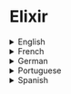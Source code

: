 # Elixir

<details>
  <summary>English</summary>
  
  ### Materials
- [Elixir Introduction](https://elixir-lang.org/getting-started/introduction.html)
- [Wikipedia](https://en.wikipedia.org/wiki/Elixir_(programming_language))
- [Elixir Programming](https://mlsdev.com/blog/elixir-programming-facts-to-know-for-better-app-development)
- [Elixir Forum](https://elixirforum.com/)
- [Elixir: A Big-Picture Programming Language](https://medium.freecodecamp.org/elixir-a-big-picture-programming-language-755dcef2fa6a)
- [My intro to Elixir](https://medium.freecodecamp.org/my-intro-to-elixir-how-learning-another-programming-language-can-make-you-a-better-developer-d967e568191c)
- [Reddit Community](https://www.reddit.com/r/elixir/)
- [Learn Elixir](https://github.com/dwyl/learn-elixir)
- [Tutorialspoint](https://www.tutorialspoint.com/elixir/)
- [Elixir School](https://elixirschool.com/en/)
- [Eduonix Tutorial](https://blog.eduonix.com/software-development/elixir-programming-language-basic-rules-syntax/)
- [Elixir Examples](https://elixir-examples.github.io/)
- [Elixir-koans](http://elixirkoans.io/)
- [Learn X in Y Minutes](https://learnxinyminutes.com/docs/elixir/)
- [Joy of Elixir](https://joyofelixir.com/toc.html)
- [Elixir for Rubyists](https://thoughtbot.com/blog/elixir-for-rubyists)
- [Railway Oriented Programming in Elixir](https://hexdocs.pm/rop/readme.html)
- [Programming Elixir](https://doc.lagout.org/programmation/Functional%20Programming/Programming%20Elixir_%20Functional%2C%20Concurrent%2C%20Pragmatic%2C%20Fun%20%5BThomas%202014-10-19%5D.pdf)
- [Alchemist Camp episodes](https://alchemist.camp/episodes)
- [Elixir With José Valim](https://howistart.org/posts/elixir/1/)
- [Introducing Elixir](http://gotocon.com/dl/goto-chicago-2014/slides/DaveThomas_ElixirThePowerOfErlangTheJoyOfRuby.pdf)
- [Elixir Functional Programming](https://people.kth.se/~johanmon/courses/id1019/seminars/lambda/lambda.pdf)
- [Elixir Cheatsheet](https://devhints.io/elixir)
- [Awesome Elixir](https://github.com/h4cc/awesome-elixir)
- [Meta-programming in Elixir](https://elixir-lang.readthedocs.io/en/latest/meta/)
- [Why Elixir Matters](https://www.youtube.com/watch?v=cWAHpvkh8Vs)
- [Elixir in One Video](https://www.youtube.com/watch?v=pBNOavRoNL0)
- [Elixir Video Series](https://www.youtube.com/watch?v=R8CeZazrDHo&amp;list=PLJbE2Yu2zumAgKjSPyFtvYjP5LqgzafQq)
- [Elixir](https://github.com/ohashijr/elixir)
</details>

<details>
  <summary>French</summary>
  
  ### Materials
</details>

<details>
  <summary>German</summary>
  
  ### Materials
- [Pattern Matching in Elixir](https://funktionale-programmierung.de/2018/06/05/elixir-pattern-matching.html)
</details>

<details>
  <summary>Portuguese</summary>
  
  ### Materials
- [Elixir – aprendendo uma linguagem funcional](https://www.lambda3.com.br/2016/06/elixir-aprendendo-uma-linguagem-funcional/)
- [ELIXIR: uma linguagem de programação brasileira](http://www.each.usp.br/petsi/jornal/?p=2459)
- [O Case da Plataformatec com o Elixir](https://qconsp.com/sp2018/system/files/presentation-slides/qcon_sp_2018_-_hugo_barauna_-_plataformatec.pdf)
- [Elixir 1.0 + Phoenix Framework](http://www.akitaonrails.com/2015/06/02/primeiros-passos-elixir-1-0-phoenix-framework-0-13)
- [O Uso do Elixir para a Construção...](http://www.cin.ufpe.br/~tg/2016-1/mmfrb.pdf)
</details>

<details>
  <summary>Spanish</summary>
  
  ### Materials
- [Elixir, programación funcional para todos](https://www.genbeta.com/desarrollo/elixir-programacion-funcional-para-todos)
- [Aprendiendo Elixir](http://rchavarria.github.io/blog/2016/01/17/aprendiendo-elixir/)
- [Riptutorial](https://riptutorial.com/es/elixir/topic/954/empezando-con-elixir-language)
</details>